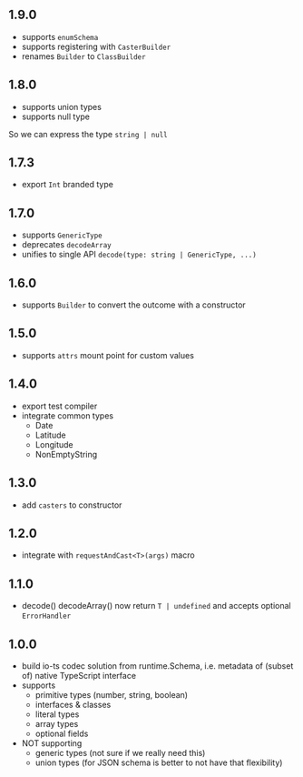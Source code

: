 ## 1.9.0

- supports `enumSchema`
- supports registering with `CasterBuilder`
- renames `Builder` to `ClassBuilder`

## 1.8.0

- supports union types
- supports null type

So we can express the type `string | null`

## 1.7.3

- export `Int` branded type

## 1.7.0

- supports `GenericType`
- deprecates `decodeArray`
- unifies to single API `decode(type: string | GenericType, ...)`

## 1.6.0

- supports `Builder` to convert the outcome with a constructor

## 1.5.0

- supports `attrs` mount point for custom values

## 1.4.0

- export test compiler
- integrate common types
  - Date
  - Latitude
  - Longitude
  - NonEmptyString

## 1.3.0

- add `casters` to constructor

## 1.2.0

- integrate with `requestAndCast<T>(args)` macro

## 1.1.0

- decode() decodeArray() now return `T | undefined` and accepts optional `ErrorHandler`

## 1.0.0

- build io-ts codec solution from runtime.Schema, i.e. metadata of (subset of) native TypeScript interface
- supports
  - primitive types (number, string, boolean)
  - interfaces & classes
  - literal types
  - array types
  - optional fields
- NOT supporting
  - generic types (not sure if we really need this)
  - union types (for JSON schema is better to not have that flexibility)
